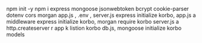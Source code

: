 npm init -y 
npm i express mongoose jsonwebtoken bcrypt cookie-parser dotenv cors morgan
app.js , .env , server.js
express initialize korbo, 
app.js a middleware express initialize korbo,  morgan require korbo 
server.js a http.createserver r app k listion korbo
db.js, mongoose initialize korbo
models 
